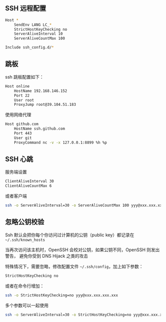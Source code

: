 ## SSH 远程配置

```bash
Host *
    SendEnv LANG LC_*
    StrictHostKeyChecking no
    ServerAliveInterval 10
    ServerAliveCountMax 100

Include ssh_config.d/*
```

## 跳板

ssh 跳板配置如下：

```bash
Host online
    HostName 192.168.146.152
    Port 22
    User root
    ProxyJump root@39.104.51.183
```

使用网络代理

```bash
Host github.com
    HostName ssh.github.com
    Port 443
    User git
    ProxyCommand nc -v -x 127.0.0.1:8899 %h %p
```

## SSH 心跳

服务端设置

```bash
ClientAliveInterval 30
ClientAliveCountMax 6
```

或者客户端

```bash
ssh -o ServerAliveInterval=30 -o ServerAliveCountMax 100 yyy@xxx.xxx.xxx.xxx
```

## 忽略公钥校验

Ssh 默认会把你每个你访问过计算机的公钥（public key）都记录在 `~/.ssh/known_hosts`

当再次访问该主机时，OpenSSH 会校对公钥，如果公钥不同，OpenSSH 则发出警告， 避免你受到 DNS Hijack 之类的攻击

特殊情况下，需要忽略，修改配置文件 `~/.ssh/config`，加上如下参数：

```bash
StrictHostKeyChecking no
```

或者在命令行增加：

```bash
ssh -o StrictHostKeyChecking=no yyy@xxx.xxx.xxx.xxx
```

多个参数可以一起使用

```bash
ssh -o ServerAliveInterval=30 -o StrictHostKeyChecking=no yyy@xxx.xxx.xxx.xxx
```